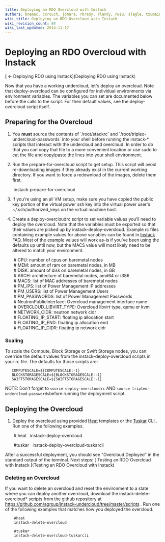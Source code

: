 ```yaml
---
title: Deploying an RDO Overcloud with Instack
authors: bnemec, ccrouch, jomara, rbrady, rlandy, rwsu, slagle, tzumainn
wiki_title: Deploying an RDO Overcloud with Instack
wiki_revision_count: 84
wiki_last_updated: 2014-11-17
---
```


# Deploying an RDO Overcloud with Instack

[ ← Deploying RDO using Instack](Deploying RDO using Instack)

Now that you have a working undercloud, let's deploy an overcloud. Note that deploy-overcloud can be configured for individual environments via environment variables. The variables you can set are documented below before the calls to the script. For their default values, see the deploy-overcloud script itself.

## Preparing for the Overcloud

1. You **must** source the contents of \`/root/stackrc\` and \`/root/tripleo-undercloud-passwords\` into your shell before running the instack-\* scripts that interact with the undercloud and overcloud. In order to do that you can copy that file to a more convenient location or use sudo to cat the file and copy/paste the lines into your shell environment.

2. Run the prepare-for-overcloud script to get setup. This script will avoid re-downloading images if they already exist in the current working directory. If you want to force a redownload of the images, delete them first.

       instack-prepare-for-overcloud

3. If you're using an all VM setup, make sure you have copied the public key portion of the virtual power ssh key into the virtual power user's ~/.ssh/authorized_keys on the virtual machine host.

4. Create a deploy-overcloudrc script to set variable values you'll need to deploy the overcloud. Note that the variables must be exported so that their values are picked up by instack-deploy-overcloud. Example rc files containing example values for above variables can be found in [Instack FAQ](http://openstack.redhat.com/Instack_FAQ). Most of the example values will work as-is if you've been using the defaults up until now, but the MACS value will most likely need to be altered to match your environment.

       # CPU: number of cpus on baremetal nodes
       # MEM: amount of ram on baremetal nodes, in MB
       # DISK: amount of disk on baremetal nodes, in GB
       # ARCH: architecture of baremetal nodes, amd64 or i386
       # MACS: list of MAC addresses of baremetal nodes
       # PM_IPS: list of Power Management IP addresses
       # PM_USERS: list of Power Management Users
       # PM_PASSWORDS: list of Power Management Passwords
       # NeutronPublicInterface: Overcloud management interface name
       # OVERCLOUD_LIBVIRT_TYPE: Overcloud libvirt type, qemu or kvm
       # NETWORK_CIDR: neutron network cidr
       # FLOATING_IP_START: floating ip allocation start
       # FLOATING_IP_END: floating ip allocation end
       # FLOATING_IP_CIDR: floating ip network cidr

### Scaling

To scale the Compute, Block Storage or Swift Storage nodes, you can override the default values from the instack-deploy-overcloud scripts in your rc file. The defaults for those scripts are:

       COMPUTESCALE=${COMPUTESCALE:-1}
       BLOCKSTORAGESCALE=${BLOCKSTORAGESCALE:-1}
       SWIFTSTORAGESCALE=${SWIFTSTORAGESCALE:-1}

NOTE: Don't forget to `source deploy-overcloudrc` AND `source tripleo-undercloud-passwords`before running the deployment script.

## Deploying the Overcloud

1. Deploy the overcloud using provided [Heat](https://wiki.openstack.org/wiki/Heat) templates or the [Tuskar](https://wiki.openstack.org/wiki/TripleO/Tuskar) CLI . Run one of the following examples.

       # heat
        instack-deploy-overcloud

       #tuskar
        instack-deploy-overcloud-tuskarcli

After a successful deployment, you should see "Overcloud Deployed" in the standard output of the terminal. Next steps: [ Testing an RDO Overcloud with Instack ](Testing an RDO Overcloud with Instack)

### Deleting an Overcloud

If you want to delete an overcloud and reset the environment to a state where you can deploy another overcloud, download the instack-delete-overcloud\* scripts from the github repository at <https://github.com/agroup/instack-undercloud/tree/master/scripts> . Run one of the following examples that matches how you deployed the overcloud.

        #heat
        instack-delete-overcloud

        #tuskar
        instack-delete-overcloud-tuskarcli
